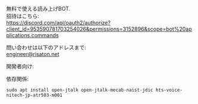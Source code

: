 無料で使える読み上げBOT.  
招待はこちら:  
https://discord.com/api/oauth2/authorize?client_id=953590781703254026&permissions=3152896&scope=bot%20applications.commands  

問い合わせは以下のアドレスまで:  
engineer@risaton.net  
  
開発者向け:  
  
依存関係:  
```shell
sudo apt install open-jtalk open-jtalk-mecab-naist-jdic hts-voice-nitech-jp-atr503-m001  
```  
